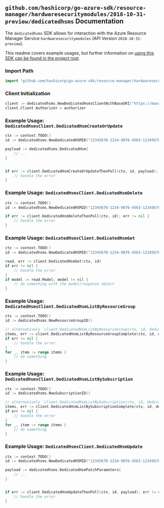 
## `github.com/hashicorp/go-azure-sdk/resource-manager/hardwaresecuritymodules/2018-10-31-preview/dedicatedhsms` Documentation

The `dedicatedhsms` SDK allows for interaction with the Azure Resource Manager Service `hardwaresecuritymodules` (API Version `2018-10-31-preview`).

This readme covers example usages, but further information on [using this SDK can be found in the project root](https://github.com/hashicorp/go-azure-sdk/tree/main/docs).

### Import Path

```go
import "github.com/hashicorp/go-azure-sdk/resource-manager/hardwaresecuritymodules/2018-10-31-preview/dedicatedhsms"
```


### Client Initialization

```go
client := dedicatedhsms.NewDedicatedHsmsClientWithBaseURI("https://management.azure.com")
client.Client.Authorizer = authorizer
```


### Example Usage: `DedicatedHsmsClient.DedicatedHsmCreateOrUpdate`

```go
ctx := context.TODO()
id := dedicatedhsms.NewDedicatedHSMID("12345678-1234-9876-4563-123456789012", "example-resource-group", "nameValue")

payload := dedicatedhsms.DedicatedHsm{
	// ...
}


if err := client.DedicatedHsmCreateOrUpdateThenPoll(ctx, id, payload); err != nil {
	// handle the error
}
```


### Example Usage: `DedicatedHsmsClient.DedicatedHsmDelete`

```go
ctx := context.TODO()
id := dedicatedhsms.NewDedicatedHSMID("12345678-1234-9876-4563-123456789012", "example-resource-group", "nameValue")

if err := client.DedicatedHsmDeleteThenPoll(ctx, id); err != nil {
	// handle the error
}
```


### Example Usage: `DedicatedHsmsClient.DedicatedHsmGet`

```go
ctx := context.TODO()
id := dedicatedhsms.NewDedicatedHSMID("12345678-1234-9876-4563-123456789012", "example-resource-group", "nameValue")

read, err := client.DedicatedHsmGet(ctx, id)
if err != nil {
	// handle the error
}
if model := read.Model; model != nil {
	// do something with the model/response object
}
```


### Example Usage: `DedicatedHsmsClient.DedicatedHsmListByResourceGroup`

```go
ctx := context.TODO()
id := dedicatedhsms.NewResourceGroupID()

// alternatively `client.DedicatedHsmListByResourceGroup(ctx, id, dedicatedhsms.DefaultDedicatedHsmListByResourceGroupOperationOptions())` can be used to do batched pagination
items, err := client.DedicatedHsmListByResourceGroupComplete(ctx, id, dedicatedhsms.DefaultDedicatedHsmListByResourceGroupOperationOptions())
if err != nil {
	// handle the error
}
for _, item := range items {
	// do something
}
```


### Example Usage: `DedicatedHsmsClient.DedicatedHsmListBySubscription`

```go
ctx := context.TODO()
id := dedicatedhsms.NewSubscriptionID()

// alternatively `client.DedicatedHsmListBySubscription(ctx, id, dedicatedhsms.DefaultDedicatedHsmListBySubscriptionOperationOptions())` can be used to do batched pagination
items, err := client.DedicatedHsmListBySubscriptionComplete(ctx, id, dedicatedhsms.DefaultDedicatedHsmListBySubscriptionOperationOptions())
if err != nil {
	// handle the error
}
for _, item := range items {
	// do something
}
```


### Example Usage: `DedicatedHsmsClient.DedicatedHsmUpdate`

```go
ctx := context.TODO()
id := dedicatedhsms.NewDedicatedHSMID("12345678-1234-9876-4563-123456789012", "example-resource-group", "nameValue")

payload := dedicatedhsms.DedicatedHsmPatchParameters{
	// ...
}


if err := client.DedicatedHsmUpdateThenPoll(ctx, id, payload); err != nil {
	// handle the error
}
```
